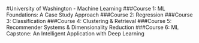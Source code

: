 #University of Washington - Machine Learning
###Course 1: ML Foundations: A Case Study Approach
###Course 2: Regression
###Course 3: Classification
###Course 4: Clustering & Retrieval
###Course 5: Recommender Systems & Dimensionality Reduction
###Course 6: ML Capstone: An Intelligent Application with Deep Learning
